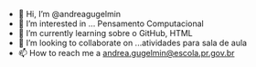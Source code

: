 - 👋 Hi, I’m @andreagugelmin
- 👀 I’m interested in ... Pensamento Computacional
- 🌱 I’m currently learning sobre o GitHub, HTML
- 💞️ I’m looking to collaborate on ...atividades para sala de aula
- 📫 How to reach me a andrea.gugelmin@escola.pr.gov.br

<!---
andreagugelmin/andreagugelmin is a ✨ special ✨ repository because its `README.md` (this file) appears on your GitHub profile.
You can click the Preview link to take a look at your changes.
--->

